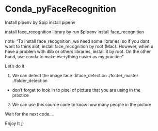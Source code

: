 # Conda_pyFaceRecognition
Install pipenv by
	$pip install pipenv

install face_recognition library by run
	$pipenv install face_recognition

note 
“To install face_recognition, we need some libraries, so if you dont want to think alot, install face_recognition by root (Mac). However, when u have a problem with dlib or others libraries, install it by root. On the other hand, use conda to make everything easier as my practice”

Let’s do it

1. We can detect the image face 
  $face_detection ./folder_master ./folder_detection  
  
  - don’t forget to look in to pixel of picture that you are using in the practice
  
2. We can use this source code to know how many people in the picture




Wait for the next code…


Enjoy It ;)
